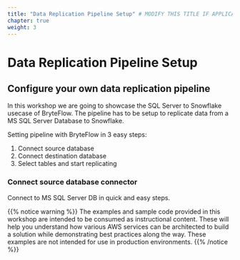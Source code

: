 ```yaml
---
title: "Data Replication Pipeline Setup" # MODIFY THIS TITLE IF APPLICABLE
chapter: true
weight: 3
---
```


# Data Replication Pipeline Setup <!-- MODIFY THIS HEADING -->

## Configure your own data replication pipeline <!-- MODIFY THIS SUBHEADING -->

In this workshop we are going to showcase the SQL Server to Snowflake usecase of BryteFlow. The pipeline has to be setup to replicate data from a MS SQL Server Database to Snowflake.

Setting pipeline with BryteFlow in 3 easy steps:  
1. Connect source database
2. Connect destination database
3. Select tables and start replicating

### Connect source database connector <!-- MODIFY THIS HEADING -->
Connect to MS SQL Server DB in quick and easy steps.


{{% notice warning %}}
The examples and sample code provided in this workshop are intended to be consumed as instructional content. These will help you understand how various AWS services can be architected to build a solution while demonstrating best practices along the way. These examples are not intended for use in production environments.
{{% /notice %}}